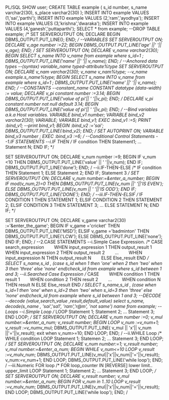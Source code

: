 PL/SQL
SHOW user;
CREATE TABLE example (
 s_id number,
 s_name varchar2(30),
 s_place varchar2(30)
);
INSERT INTO example VALUES  (1,'sai','parthi');
INSERT INTO example  VALUES (2,'ram','ayodhya');
INSERT INTO example  VALUES (3,'krishna','dwaraka');
INSERT INTO example  VALUES (4,'ganesh','puttaparthi');
SELECT * from example;
--DROP TABLE example;
/*
SET SERVEROUTPUT ON;
DECLARE
BEGIN
DBMS_OUTPUT.PUT_LINE();
END;
*/
--VARIABLES
SET SERVEROUTPUT ON;
DECLARE
v_age number :=22;
BEGIN
DBMS_OUTPUT.PUT_LINE('age' ||' '|| v_age);
END;
/
SET SERVEROUTPUT ON;
DECLARE
v_name varchar2(30);
BEGIN
SELECT s_name INTO v_name from example where s_id=1 ;
DBMS_OUTPUT.PUT_LINE('name' ||' '|| v_name);
END;
/
--Anchored data types
--(syntax) variable_name typed-attribute%type
SET SERVEROUTPUT ON;
DECLARE
v_nam varchar2(30);
v_name v_nam%type;
--v_name example.s_name%type;
BEGIN
SELECT s_name INTO v_name from example where s_id=1 ;
DBMS_OUTPUT.PUT_LINE('name' ||' '|| v_name);
END;
/
--CONSTANTS
--constant_name CONSTANT datatype (data-width) :=  value;
DECLARE 
v_pi constant number :=3.14;
BEGIN
DBMS_OUTPUT.PUT_LINE('value of pi'|| ' '||v_pi);
END;
/
DECLARE 
v_pi constant number not null default 3.14;
BEGIN
DBMS_OUTPUT.PUT_LINE('value of pi'|| ' '||v_pi);
END;
/
--Bind variables a.k.a Host variables.
VARIABLE bind_v1 number;
VARIABLE bind_v2 varchar2(30);
VARIABLE;
VARIABLE bind_v1;
EXEC :bind_v1 :=5;
PRINT :bind_v1;
--print bind_v1;
BEGIN
:bind_v2 :='sai';
DBMS_OUTPUT.PUT_LINE(:bind_v2);
END;
/
SET AUTOPRINT ON;
VARIABLE bind_v3 number ;
EXEC :bind_v3 :=6;
/
--Conditional Control Statements 
--1.IF STATEMENTS
--i.IF THEN
/*
IF condition THEN
Statement1;
…
Statement N;
END IF;
*/

SET SERVEROUTPUT ON;
DECLARE
v_num number :=9;
BEGIN
IF v_num <10 THEN
DBMS_OUTPUT.PUT_LINE('value' || ' '||v_num);
END IF;
DBMS_OUTPUT.PUT_LINE('done');
END;
/
--ii.IF-THEN-ELSE 
/*
IF condition THEN
  Statement 1;
ELSE
  Statement 2;
END IF;
  Statement 3
*/
SET SERVEROUTPUT ON;
DECLARE
v_num number:=&enter_a_number;
BEGIN
IF mod(v_num,2)=0 THEN
DBMS_OUTPUT.PUT_LINE(v_num ||' '||'IS EVEN');
ELSE
DBMS_OUTPUT.PUT_LINE(v_num || ' '||'IS ODD');
END IF;
DBMS_OUTPUT.PUT_LINE('DONE');
END;
/
--iii.IF-THEN-ELSIF
/*
IF CONDITION 1 THEN
STATEMENT 1;
ELSIF CONDITION 2 THEN
STATEMENT 2;
ELSIF CONDITION 3 THEN
STATEMENT 3;
…
ELSE
STATEMENT N; 
END IF; 
*/

SET SERVEROUTPUT ON;
DECLARE
v_game varchar2(30) :='&enter_the_game';
BEGIN
IF v_game ='cricket' THEN
DBMS_OUTPUT.PUT_LINE('MSD');
ELSIF v_game ='badminton' THEN
DBMS_OUTPUT.PUT_LINE('LCW');
ELSE
DBMS_OUTPUT.PUT_LINE('none');
END IF;
END;
/
--2.CASE STATEMENTS
--i.Simple Case Expression.
/*
CASE search_expression
  WHEN   input_expression 1   THEN   output_result 1
  WHEN   input_expression 2   THEN   output_result 2
  …
  WHEN   input_expression N   THEN   output_result N
  ELSE    Else_result
END
*/
SELECT s_name,s_id ,
(case s_id 
when 1 then 'one'
when 2 then 'two'
when 3 then 'three'
else 'none'
end)check_id from example where s_id between 1 and 3;
--ii.Searched Case Expression
/*
CASE 
  WHEN   condition 1   THEN   result 1
  WHEN   condition  2   THEN   result 2
  …
  WHEN   condition  N   THEN   result N
   ELSE    Else_result
END
*/
SELECT s_name,s_id ,
(case
when s_id=1 then 'one'
when s_id=2 then 'two'
when s_id=3 then 'three'
else 'none'
end)check_id from example where s_id between 1 and 3;
--DECODE
--decode (value,search_value ,result,default_value)
select s_name,
decode(s_name ,
'sai','sa1',
'ram','r@m',
'not same') name from example;
-- Loops 
--i.Simple Loop
/*
LOOP
Statement 1;
Statement 2;
…
Statement 3;
END LOOP;
*/
SET SERVEROUTPUT ON;
DECLARE
v_num number :=0;
v_mul number:=&enter_a_num;
v_result number;
BEGIN
LOOP
v_num :=v_num+1;
v_result :=v_num*v_mul;
DBMS_OUTPUT.PUT_LINE( v_mul || 'x'|| v_num ||'='||v_result);
exit when v_num>=10;
END LOOP;
END;
/
--ii.WHILE Loop 
/*
WHILE condition LOOP
Statement 1;
Statemen 2;
…
Statement 3;
END LOOP;
*/
SET SERVEROUTPUT ON;
DECLARE
v_num number:=1;
v_result number;
v_mul number:=&enter_a_num;
BEGIN
WHILE v_num<=10
LOOP
v_result :=v_mul*v_num;
DBMS_OUTPUT.PUT_LINE(v_mul||'x'||v_num||'='||v_result);
v_num:=v_num+1;
END LOOP;
DBMS_OUTPUT.PUT_LINE('while loop');
END;
/
--iii.Numeric FOR loop
/*
FOR loop_counter IN [REVERSE] lower limit.. upper_limit LOOP
  Statement 1;
  Statement 2;
  …
  Statement 3;
END LOOP;
*/
SET SERVEROUTPUT ON;
DECLARE
v_result number;
v_mul number:=&enter_a_num;
BEGIN
FOR v_num in 1..10
LOOP
v_result :=v_mul*v_num;
DBMS_OUTPUT.PUT_LINE(v_mul||'x'||v_num||'='||v_result);
END LOOP;
DBMS_OUTPUT.PUT_LINE('while loop');
END;
/
